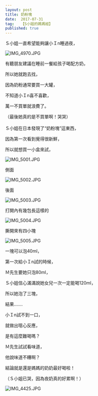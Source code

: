 ```yaml
---
layout: post
title: 奶粉塊
date:  2017-07-31
tag:   【S小姐的媽媽經】
published: true 
---
```

<p>Ｓ小姐一直希望能夠讓小Ｉn睡過夜，</p>

<p><img alt="IMG_4970.JPG" src="https://pic.pimg.tw/smlife543/1501465470-920908869_n.jpg" title="IMG_4970.JPG"></p>

<p>有聽朋友建議在睡前一餐給孩子喝配方奶，</p>

<p>所以她就跑去找，</p>

<p>因為奶粉通常要買一大罐，</p>

<p>不知道小Ｉn喜不喜歡，</p>

<p>萬一不買單就浪費了。</p>

<p>（最後她真的是不買單啊！哭哭）<br>
<br>
Ｓ小姐在日本發現了“奶粉塊”這東西，</p>

<p>因為第一次看到覺得很新鮮，</p>

<p>所以就想買一小盒來試，</p>

<p><img alt="IMG_5001.JPG" src="https://pic.pimg.tw/smlife543/1501465433-2721623157_n.jpg" title="IMG_5001.JPG"></p>

<p>側面</p>

<p><img alt="IMG_5002.JPG" src="https://pic.pimg.tw/smlife543/1501465440-2063156769_n.jpg" title="IMG_5002.JPG"></p>

<p>後面</p>

<p><img alt="IMG_5003.JPG" src="https://pic.pimg.tw/smlife543/1501465449-1076840255_n.jpg" title="IMG_5003.JPG"></p>

<p>打開內有幾包長這樣的</p>

<p><img alt="IMG_5004.JPG" src="https://pic.pimg.tw/smlife543/1501465456-409106266_n.jpg?v=1501465459" title="IMG_5004.JPG"></p>

<p>撕開來有四小塊</p>

<p><img alt="IMG_5005.JPG" src="https://pic.pimg.tw/smlife543/1501465464-2718476854_n.jpg" title="IMG_5005.JPG"></p>

<p>一塊可以泡40ml，</p>

<p>第一次給小Ｉn試的時候，</p>

<p>Ｍ先生要她只泡80ml，</p>

<p>Ｓ小姐信心滿滿說她女兒一次一定能喝120ml，</p>

<p>所以她泡了三塊，</p>

<p>結果.......</p>

<p>小Ｉn試不到一口，</p>

<p>就做出噁心反應，</p>

<p>是有這麼難喝嗎？</p>

<p>Ｍ先生試試看味道，</p>

<p>他說味道不糟啊？</p>

<p>結論就是還是媽媽的奶奶最好喝啦！</p>

<p>（Ｓ小姐已哭，因為夜奶真的好累啊！）</p>

<p><img alt="IMG_4425.JPG" src="https://pic.pimg.tw/smlife543/1501465511-2738981994_n.jpg" title="IMG_4425.JPG"></p>

